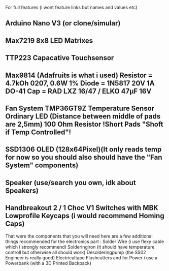 For full features
(i wont feature links but names and values etc)

Arduino Nano V3 (or clone/simular) 
-----------------------------------
Max7219 8x8 LED Matrixes 
-----------------------------------
TTP223 Capacative Touchsensor   
-----------------------------------
Max9814 (Adafruits is what i used)
Resistor = 4.7kOh 0207, 0.6W 1%
Diode = 1N5817 20V 1A DO-41
Cap = RAD LXZ 16/47 / ELKO 47µF 16V
-----------------------------------
Fan System 
TMP36GT9Z Temperature Sensor
Ordinary LED (Distance between middle of pads are 2,5mm)
100 Ohm Resistor
!Short Pads "Shoft if Temp Controlled"!
-----------------------------------
SSD1306 OLED (128x64Pixel)(It only reads temp for now so you should also should have the "Fan System" components)
-----------------------------------
Speaker (use/search you own, idk about Speakers)
-----------------------------------
Handbreakout
2 / 1 Choc V1 Switches with MBK Lowprofile Keycaps (i would recommend Homing Caps)
-----------------------------------

That were the components that you will need here are a few additional things recommended for the electronics part :
Solder
Wire (i use flexy cable which i strongly recommend)
Solderingiron (it should have temperature controll but otherwise all should work)
Desolderingpump (the SS02 Engineer is really good)
Electricaltape
Flushcutters
and for Power i use a Powerbank (with a 3D Printed Backpack)